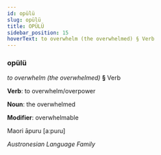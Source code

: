 ```yaml
---
id: opülü
slug: opülü
title: OPÜLÜ
sidebar_position: 15
hoverText: to overwhelm (the overwhelmed) § Verb
---
```


### opülü

*to overwhelm (the overwhelmed)* **§** Verb

**Verb**: to overwhelm/overpower

**Noun**: the overwhelmed

**Modifier**: overwhelmable

Maori āpuru [aːpuɾu]

*Austronesian Language Family*